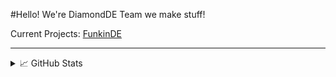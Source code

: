 #Hello! We're DiamondDE Team
we make stuff!

Current Projects: [FunkinDE](https://github.com/DiamondDE-Team/Diamond-Engine)


---
<details>
<summary>📈 GitHub Stats</summary>
  
  <br>
  <img width="420" height="150" src="https://github-readme-stats.vercel.app/api?username=DiamondDE-TeamI&show_icons=true&theme=dark">
  <br>
  <img width="420" height="180" src="https://github-readme-stats.vercel.app/api/wakatime?username=DiamondDE-Teamt&theme=dark">


  
</details>
